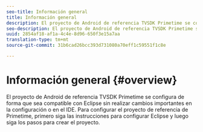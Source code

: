 ```yaml
---
seo-title: Información general
title: Información general
description: El proyecto de Android de referencia TVSDK Primetime se configura de forma que sea compatible con Eclipse sin realizar cambios importantes en la configuración o en el IDE.
seo-description: El proyecto de Android de referencia TVSDK Primetime se configura de forma que sea compatible con Eclipse sin realizar cambios importantes en la configuración o en el IDE.
uuid: 2854af18-af1a-4c4e-8d96-650f3e15a7aa
translation-type: tm+mt
source-git-commit: 31b6cad26bcc393d731080a70eff1c59551f1c8e

---
```



# Información general {#overview}

El proyecto de Android de referencia TVSDK Primetime se configura de forma que sea compatible con Eclipse sin realizar cambios importantes en la configuración o en el IDE. Para configurar el proyecto de referencia de Primetime, primero siga las instrucciones para configurar Eclipse y luego siga los pasos para crear el proyecto.
